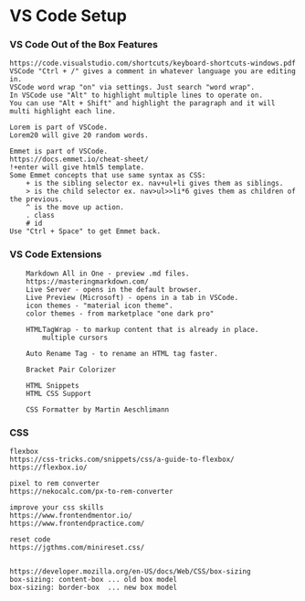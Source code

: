 # VS Code Setup

### VS Code Out of the Box Features

    https://code.visualstudio.com/shortcuts/keyboard-shortcuts-windows.pdf
    VSCode "Ctrl + /" gives a comment in whatever language you are editing in.
    VSCode word wrap "on" via settings. Just search "word wrap".
    In VSCode use "Alt" to highlight multiple lines to operate on.
    You can use "Alt + Shift" and highlight the paragraph and it will multi highlight each line.

    Lorem is part of VSCode.
    Lorem20 will give 20 random words.

    Emmet is part of VSCode.
    https://docs.emmet.io/cheat-sheet/
    !+enter will give html5 template.
    Some Emmet concepts that use same syntax as CSS:
        + is the sibling selector ex. nav+ul+li gives them as siblings.
        > is the child selector ex. nav>ul>>li*6 gives them as children of the previous.
        ^ is the move up action.
        . class
        # id
    Use "Ctrl + Space" to get Emmet back.

### VS Code Extensions
        Markdown All in One - preview .md files.
        https://masteringmarkdown.com/
        Live Server - opens in the default browser.
        Live Preview (Microsoft) - opens in a tab in VSCode.
        icon themes - "material icon theme".
        color themes - from marketplace "one dark pro" 

        HTMLTagWrap - to markup content that is already in place.
            multiple cursors

        Auto Rename Tag - to rename an HTML tag faster.

        Bracket Pair Colorizer

        HTML Snippets
        HTML CSS Support

        CSS Formatter by Martin Aeschlimann

### CSS
    flexbox
    https://css-tricks.com/snippets/css/a-guide-to-flexbox/
    https://flexbox.io/

    pixel to rem converter
    https://nekocalc.com/px-to-rem-converter

    improve your css skills
    https://www.frontendmentor.io/
    https://www.frontendpractice.com/

    reset code
    https://jgthms.com/minireset.css/


    https://developer.mozilla.org/en-US/docs/Web/CSS/box-sizing
    box-sizing: content-box ... old box model
    box-sizing: border-box  ... new box model